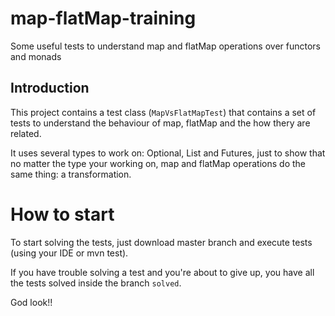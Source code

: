 # map-flatMap-training
Some useful tests to understand map and flatMap operations over functors and monads

## Introduction
This project contains a test class (`MapVsFlatMapTest`) that contains a set of tests to understand the behaviour of map, flatMap and the how thery are related.

It uses several types to work on: Optional, List and Futures, just to show that no matter the type your working on, map and flatMap operations do the same thing: a transformation.

# How to start
To start solving the tests, just download master branch and execute tests (using your IDE or mvn test).

If you have trouble solving a test and you're about to give up, you have all the tests solved inside the branch `solved`.

God look!!
